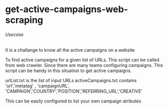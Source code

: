 # get-active-campaigns-web-scraping

###### Usecase

It is a challange to know all the active campaigns on a website

To find active campaigns for a  given list of URLs. This script can be called from web crawler. Since there are many teams configuring campaigns. This script can be handy in this situation to get active campaigns.

urlList.txt is the list of input URLs
activeCampaigns.txt contains 'url','metatag' , 'campaignURL', 'CAMPAIGN','COUNTRY','POSITION','REFERRING_URL','CREATIVE'

This can be easily configured to list your own campaign atributes
